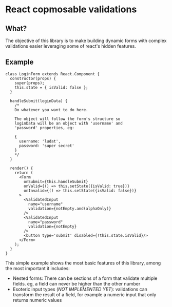 # React copmosable validations

## What?

The objective of this library is to make building dynamic forms with complex validations easier leveraging some of react's hidden features.

## Example

```JSX
class LoginForm extends React.Component {
  constructor(props) {
    super(props);
    this.state = { isValid: false };
  }

  handleSubmit(loginData) {
    /*
    Do whatever you want to do here.
    
    The object will follow the form's structure so
    loginData will be an object with 'username' and 
    'password' properties, eg:

    {
      username: 'ludat',
      password: 'super secret'
    }
    */
  }

  render() {
    return (
      <Form
        onSubmit={this.handleSubmit}
        onValid={() => this.setState({isValid: true})}
        onInvalid={() => this.setState({isValid: false})}
      >
        <ValidatedInput 
          name="username" 
          validation={notEmpty.and(alphaOnly)} 
        />
        <ValidatedInput 
          name="password" 
          validation={notEmpty} 
        />
        <button type='submit' disabled={!this.state.isValid}/>
      </Form>
    );
  }
}
```

This simple example shows the most basic features of this library, 
among the most important it includes:

- Nested forms: There can be sections of a form that validate multiple fields.
    eg, a field can never be higher than the other number
- Esoteric input types (*NOT IMPLEMENTED YET*): validations can transform the 
    result of a field, for example a numeric input that only returns numeric values